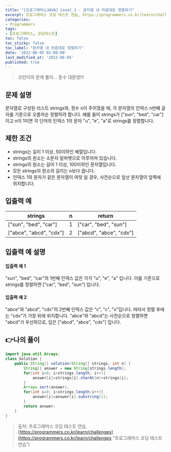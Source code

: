 ```yaml
---
title: "[프로그래머스JAVA] Level.1 - 문자열 내 마음대로 정렬하기"
excerpt: 프로그래머스 코딩 테스트 연습, https://programmers.co.kr/learn/challenges
categories:
- Programmers
tags:
- [프로그래머스, 코딩테스트]
toc: false
toc_sticky: false
toc_label: "문자열 내 마음대로 정렬하기"
date: '2022-06-05 01:00:00'
last_modified_at: '2022-06-05'
published: true
---
```

> 코린이의 문제 풀이... 훈수 대환영!!!

## 문제 설명
문자열로 구성된 리스트 strings와, 정수 n이 주어졌을 때, 각 문자열의 인덱스 n번째 글자를 기준으로 오름차순 정렬하려 합니다. 예를 들어 strings가 ["sun", "bed", "car"]이고 n이 1이면 각 단어의 인덱스 1의 문자 "u", "e", "a"로 strings를 정렬합니다.

## 제한 조건
-	strings는 길이 1 이상, 50이하인 배열입니다.
-	strings의 원소는 소문자 알파벳으로 이루어져 있습니다.
-	strings의 원소는 길이 1 이상, 100이하인 문자열입니다.
-	모든 strings의 원소의 길이는 n보다 큽니다.
-	인덱스 1의 문자가 같은 문자열이 여럿 일 경우, 사전순으로 앞선 문자열이 앞쪽에 위치합니다.

## 입출력 예
|strings|n|return|
|---|---|---|
|["sun", "bed", "car"]|1|["car", "bed", "sun"]|
|["abce", "abcd", "cdx"]|2|["abcd", "abce", "cdx"]|

## 입출력 예 설명
#### 입출력 예 1
"sun", "bed", "car"의 1번째 인덱스 값은 각각 "u", "e", "a" 입니다. 이를 기준으로 strings를 정렬하면 ["car", "bed", "sun"] 입니다.

#### 입출력 예 2
"abce"와 "abcd", "cdx"의 2번째 인덱스 값은 "c", "c", "x"입니다. 따라서 정렬 후에는 "cdx"가 가장 뒤에 위치합니다. "abce"와 "abcd"는 사전순으로 정렬하면 "abcd"가 우선하므로, 답은 ["abcd", "abce", "cdx"] 입니다.

## 👉나의 풀이
```java
import java.util.Arrays;
class Solution {
    public String[] solution(String[] strings, int n) {
        String[] answer = new String[strings.length];
        for(int i=0; i<strings.length; i++){
            answer[i]=strings[i].charAt(n)+strings[i];
        }
        Arrays.sort(answer);
        for(int i=0; i<strings.length;i++){
            answer[i]=answer[i].substring(1);
        }
        return answer;
    }
}
```

> 출처: 프로그래머스 코딩 테스트 연습, [https://programmers.co.kr/learn/challenges](https://programmers.co.kr/learn/challenges "프로그래머스 코딩 테스트 연습")